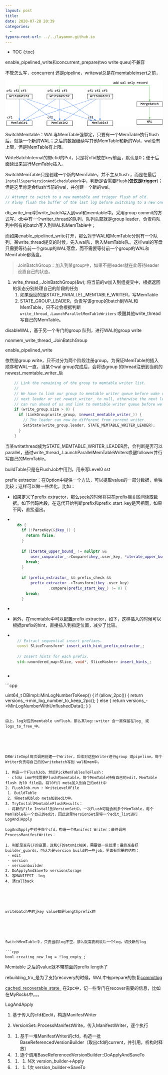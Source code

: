```yaml
---
layout: post
title: 
date: 2020-07-28 20:39
categories:
  -
typora-root-url: ../../layamon.github.io
---
```

* TOC
{:toc}

enable_pipelined_write和concurrent_prepare(two write queu)不兼容

不管怎么写，concurrent 还是pipeline，writewal总是在memtableinsert之前，

![image-20200729095202413](/image/rocksdb-writeimpl/writebatch-dataflow.png)



SwitchMemtable：WAL与MemTable强绑定，只要有一个MemTable执行flush后，就换一个新的WAL；之后的数据继续写其他MemTable和新的Wal，wal没有上限，但是MemTable有上限。



WriteBatchInternal的带cfid的Put，只是将cfid放在key前面，默认是0；便于后面读出来进行MemTable插入。



SwitchMemTable只是创建一个新的MemTable，并不主从flush ，而是在最后`InstallSuperVersionAndScheduleWork`中，判断是否需要Flush(**仅仅是trigger**)；但是这里肯定会flush当前的wal，并创建一个新的wal。

```c++
// Attempt to switch to a new memtable and trigger flush of old.  
// Alway flush the buffer of the last log before switching to a new one
```



db_write_impl将write_batch写入到wal和memtable中。采用group commit的方式写。db中有一个writer_thread的队列，队列头部就是group leader，负责将队列中所有的batch写入到WAL和MemTable中；

而如果enable_pipelined_write打开，那么对于WAL和MemTable分别有一个队列，某write_thread提交的时候，先入wal队，后入MemTable队。这样wal的写盘只需要等待前一个group的WAL落盘，而不需要等待前一个group的WAL和MemTable都落盘。

> JoinBatchGroup：加入到某group中，如果不是leader就在此等待leader设置自己的状态。

1. write_thread_.JoinBatchGroup(&w); 将当前的w加入到组提交中，根据返回的状态分别处理自己的阶段的任务
   1. 如果返回的是STATE_PARALLEL_MEMTABLE_WRITER，写MemTable
   2. STATE_GROUP_LEADER，负责写该group的batch到WAL和MemTable，只不过会根据判断`write_thread_.LaunchParallelMemTableWriters` 唤醒其他write_thread写自己的MemTable。

disableWAL，基于另一个专门的group 队列，进行WAL的group write

nonmem_write_thread_.JoinBatchGroup



enable_pipelined_write

依然是group write，只不过分为两个阶段注册group。为保证MemTable的插入顺序和WAL一直，当某个wal group完成后，会将该group 的thread注册到当前的newest_memtable_writer_后

```cpp
    // Link the remaining of the group to memtable writer list.
    //
    // We have to link our group to memtable writer queue before wake up the
    // next leader or set newest_writer_ to null, otherwise the next leader
    // can run ahead of us and link to memtable writer queue before we do.
    if (write_group.size > 0) {
      if (LinkGroup(write_group, &newest_memtable_writer_)) {
        // The leader can now be different from current writer.
        SetState(write_group.leader, STATE_MEMTABLE_WRITER_LEADER);
      }
    }
```

当某writethread成为STATE_MEMTABLE_WRITER_LEADER后，会判断是否可以parallel，通过write_thread_.LaunchParallelMemTableWriters唤醒follower并行写自己的MemTable。



buildTable只是在FlushJob中用到，用来写Level0 sst



prefix extractor：在Option中提供一个方法，可以提取value的一部分数据，单独比较；这样可以做一些优化，比如：

- 如果定义了prefix extractor，那么seek的时候将只在prefix相关区间读取数据。如下代码片段，在迭代开始判断prefix和prefix_start_key是否相同，如果不同，直接退出。

- ```cpp
  
    do {
      if (!ParseKey(&ikey_)) {
        return false;
      }
    
      if (iterate_upper_bound_ != nullptr &&
          user_comparator_->Compare(ikey_.user_key, *iterate_upper_bound_) >= 0) {
        break;
      }
    
      if (prefix_extractor_ && prefix_check &&
          prefix_extractor_->Transform(ikey_.user_key)
                  .compare(prefix_start_key_) != 0) {
        break;
      }
  ```

- 

- 另外，在memtable中可以配置prefix extractor，如下，这样插入的时候可以根据prefix的hint，直接插入到指定位置，减少了比较。

- ```cpp
  
    // Extract sequential insert prefixes.
    const SliceTransform* insert_with_hint_prefix_extractor_;
    
    // Insert hints for each prefix.
    std::unordered_map<Slice, void*, SliceHasher> insert_hints_;
    ```


  ```

- 



​```cpp

uint64_t DBImpl::MinLogNumberToKeep() {
  if (allow_2pc()) {
    return versions_->min_log_number_to_keep_2pc();
  } else {
    return versions_->MinLogNumberWithUnflushedData();
  }
}
  ```

由上，log对应的memtable unflush，那么其log::writer 会一直保留在log_ 或 logs_to_free_中。





DBWriteImpl每次调用创建一个Writer，后续对这些Writer进行group 或pipeline。每个Writer负责将自己的的writebatch写到 wal和mem中。

1. 构造一个FlushJob，然后PickMemTablesToFlush：
   - cfd从 imm中找需要Flush的memtable，每个MemTable持有自己的edit，MemTable flush 为l0 file后，将l0fil meta加入到自己的edit中
2. FLushJob.run : WriteLevel0File
   1. BuildTable
   2. 将meta和blob meta加到edit中。
3. TryInstallMemtableFlushResults：
   - 将新的File Install到VersionSet中，一次FLush可能会刷多个MemTable，每个MemTable有一个自己的edit，因此这里VersionSet是将一个edit_list进行LogAndApply

LogAndApply中对于每个cfd，构造一个Manifest Writer；最终调用ProcessManifestWrites：

1. 判断是否有CF的变更，这和CF的atomic相关，需要做一些处理；最终准备好 builder_guards，可认为是version build的一些job，里面有需要的结构：
   - edit
   - version
   - versionbuilder
2. DoApplyAndSaveTo versionstorage
3. 写MANIFEST -log
4. 调callback





writebatch中的jkey value都是lengthprefix的





SwitchMemTable中，只要当前log不空，那么就需要刷最后一个log，切换新的log

```cpp
bool creating_new_log = !log_empty_;
```



Memtable 之后的value就不带前面的prefix length了



rebuilding_trx_是为了支持recovery的时候，WAL中有prepare的恢复[commitlog](https://github.com/facebook/rocksdb/commit/1b8a2e8fdd1db0dac3cb50228065f8e7e43095f0)





[cached_recoverable_state_](https://github.com/facebook/rocksdb/commit/17731a43a6e6a212097c1d83392f81d310ffe2fa) 在2pc中，记一些专门在recover需要的信息，比如在MyRocks中。。。



LogAndApply

1. 基于传入的cfd和edit，构造ManifestWriter

1. VersionSet::ProcessManifestWrite，传入ManifestWriter，逐个执行

1. 1. 基于一堆ManifestWriter的cfd，构造一批BaseReferencedVersionBuilder（取出cfd的current，并引用，析构时释放）

1. 1. 逐个调用BaseReferencedVersionBuilder::DoApplyAndSaveTo

1. 1. 1. N次 version_builder->Apply

1. 1. 1. 1次 version_builder->SaveTo





